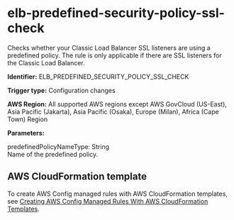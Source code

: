# elb\-predefined\-security\-policy\-ssl\-check<a name="elb-predefined-security-policy-ssl-check"></a>

Checks whether your Classic Load Balancer SSL listeners are using a predefined policy\. The rule is only applicable if there are SSL listeners for the Classic Load Balancer\. 

**Identifier:** ELB\_PREDEFINED\_SECURITY\_POLICY\_SSL\_CHECK

**Trigger type:** Configuration changes

**AWS Region:** All supported AWS regions except AWS GovCloud \(US\-East\), Asia Pacific \(Jakarta\), Asia Pacific \(Osaka\), Europe \(Milan\), Africa \(Cape Town\) Region

**Parameters:**

predefinedPolicyNameType: String  
Name of the predefined policy\.

## AWS CloudFormation template<a name="w85aac12c32c17b9d297c15"></a>

To create AWS Config managed rules with AWS CloudFormation templates, see [Creating AWS Config Managed Rules With AWS CloudFormation Templates](aws-config-managed-rules-cloudformation-templates.md)\.